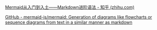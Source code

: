 [Mermaid从入门到入土——Markdown进阶语法 - 知乎 (zhihu.com)](https://zhuanlan.zhihu.com/p/355997933)



[GitHub - mermaid-js/mermaid: Generation of diagrams like flowcharts or sequence diagrams from text in a similar manner as markdown](https://github.com/mermaid-js/mermaid)